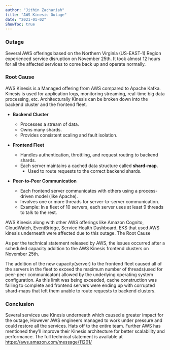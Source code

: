 ```yaml
---
author: "Jithin Zachariah"
title: "AWS Kinesis Outage"
date: "2021-01-02"
ShowToc: true
---
```


### Outage

Several AWS offerings based on the Northern Virginia (US-EAST-1) Region experienced service disruption on November 25th. It took almost 12 hours for all the affected services to come back up and operate normally.

### Root Cause

AWS Kinesis is a Managed offering from AWS compared to Apache Kafka. Kinesis is used for application logs, monitoring streaming, real-time big data processing, etc. Architecturally Kinesis can be broken down into the backend cluster and the frontend fleet.

- **Backend Cluster**
  - Processes a stream of data.
  - Owns many shards.
  - Provides consistent scaling and fault isolation.

- **Frontend Fleet**
  - Handles authentication, throttling, and request routing to backend shards.
  - Each server maintains a cached data structure called **shard-map**.
    - Used to route requests to the correct backend shards.

- **Peer-to-Peer Communication**
  - Each frontend server communicates with others using a process-driven model (like Apache).
  - Involves one or more threads for server-to-server communication.
  - Example: In a fleet of 10 servers, each server uses at least 9 threads to talk to the rest.

AWS Kinesis along with other AWS offerings like Amazon Cognito, CloudWatch, EventBridge, Service Health Dashboard, EKS that used AWS kinesis underneath were affected due to this outage.
The Root Cause

As per the technical statement released by AWS, the issues occurred after a scheduled capacity addition to the AWS Kinesis frontend clusters on November 25th.

The addition of the new capacity(server) to the frontend fleet caused all of the servers in the fleet to exceed the maximum number of threads(used for peer-peer communicaton) allowed by the underlying operating system configuration. As this limit was being exceeded, cache construction was failing to complete and frontend servers were ending up with corrupted shard-maps that left them unable to route requests to backend clusters.

### Conclusion
Several services use Kinesis underneath which caused a greater impact for the outage, However AWS engineers managed to work under pressure and could restore all the services. Hats off to the entire team. Further AWS has mentioned they’ll improve their Kinesis architecture for better scalability and performance. The full technical statement is available at https://aws.amazon.com/message/11201/